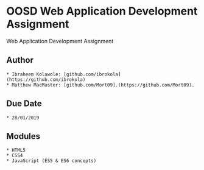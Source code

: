 # OOSD Web Application Development Assignment
Web Application Development Assignment

## Author
    * Ibraheem Kolawole: [github.com/ibrokola](https://github.com/ibrokola)  
    * Matthew MacMaster: [github.com/Mort09].(https://github.com/Mort09).

## Due Date
    * 28/01/2019

## Modules
    * HTML5
    * CSS4
    * JavaScript (ES5 & ES6 concepts)
